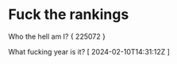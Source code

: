 # Fuck the rankings

Who the hell am I?
{ 225072 }

What fucking year is it?
[ 2024-02-10T14:31:12Z ]
